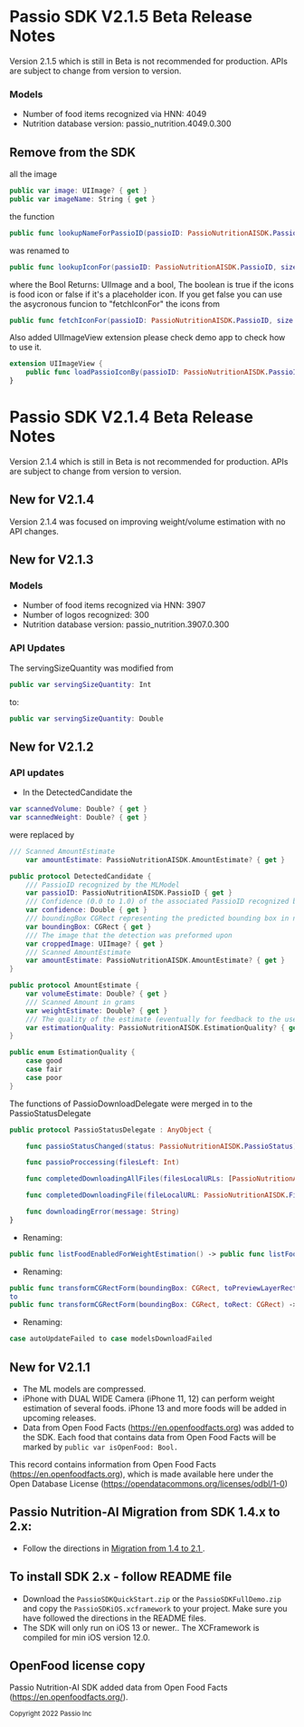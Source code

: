 # Passio SDK V2.1.5 Beta Release Notes
Version 2.1.5 which is still in Beta is not recommended for production. APIs are subject to change from version to version.


### Models

* Number of food items recognized via HNN: 4049
* Nutrition database version: passio_nutrition.4049.0.300

## Remove from the SDK 

all the image
```swift
public var image: UIImage? { get }
public var imageName: String { get }
```

the function
```swift
public func lookupNameForPassioID(passioID: PassioNutritionAISDK.PassioID) -> String?
```
was renamed to 
```swift 
public func lookupIconFor(passioID: PassioNutritionAISDK.PassioID, size: PassioNutritionAISDK.IconSize = IconSize.px90, entityType: PassioNutritionAISDK.PassioIDEntityType = .item) -> (UIImage, Bool)
```
where the Bool Returns: UIImage and a bool, The boolean is true if the icons is food icon or false if it's a placeholder icon. If you get false you can use the asycronous funcion to "fetchIconFor" the icons from

```swift 
public func fetchIconFor(passioID: PassioNutritionAISDK.PassioID, size: PassioNutritionAISDK.IconSize = IconSize.px90, entityType: PassioNutritionAISDK.PassioIDEntityType = .item, completion: @escaping (UIImage?) -> Void)
```

Also added UIImageView extension please check demo app to check how to use it. 

```swift
extension UIImageView {
    public func loadPassioIconBy(passioID: PassioNutritionAISDK.PassioID, entityType: PassioNutritionAISDK.PassioIDEntityType, size: PassioNutritionAISDK.IconSize = .px90, completion: @escaping (PassioNutritionAISDK.PassioID, UIImage) -> Void)
}
```

# Passio SDK V2.1.4 Beta Release Notes

Version 2.1.4 which is still in Beta is not recommended for production. APIs are subject to change from version to version.

## New for V2.1.4

Version 2.1.4 was focused on improving weight/volume estimation with no API changes. 

## New for V2.1.3

### Models

* Number of food items recognized via HNN: 3907
* Number of logos recognized: 300
* Nutrition database version: passio_nutrition.3907.0.300

### API Updates
The servingSizeQuantity was modified from 
```swift
public var servingSizeQuantity: Int
```
to:
```swift
public var servingSizeQuantity: Double
```

## New for V2.1.2

### API updates 

* In the  DetectedCandidate the 
```swift 
var scannedVolume: Double? { get }
var scannedWeight: Double? { get }
```
were replaced by 
```swift 
/// Scanned AmountEstimate
    var amountEstimate: PassioNutritionAISDK.AmountEstimate? { get }
```

```swift
public protocol DetectedCandidate {
    /// PassioID recognized by the MLModel
    var passioID: PassioNutritionAISDK.PassioID { get }
    /// Confidence (0.0 to 1.0) of the associated PassioID recognized by the MLModel
    var confidence: Double { get }
    /// boundingBox CGRect representing the predicted bounding box in normalized coordinates.
    var boundingBox: CGRect { get }
    /// The image that the detection was preformed upon
    var croppedImage: UIImage? { get }
    /// Scanned AmountEstimate
    var amountEstimate: PassioNutritionAISDK.AmountEstimate? { get }
}
```

```swift
public protocol AmountEstimate {
    var volumeEstimate: Double? { get }
    /// Scanned Amount in grams
    var weightEstimate: Double? { get }
    /// The quality of the estimate (eventually for feedback to the user or SDK-based app developer)
    var estimationQuality: PassioNutritionAISDK.EstimationQuality? { get }
}
```

```swift 
public enum EstimationQuality {
    case good
    case fair
    case poor
}
```

The functions of PassioDownloadDelegate were merged in to the PassioStatusDelegate
```swift
public protocol PassioStatusDelegate : AnyObject {

    func passioStatusChanged(status: PassioNutritionAISDK.PassioStatus)

    func passioProccessing(filesLeft: Int)

    func completedDownloadingAllFiles(filesLocalURLs: [PassioNutritionAISDK.FileLocalURL])

    func completedDownloadingFile(fileLocalURL: PassioNutritionAISDK.FileLocalURL, filesLeft: Int)

    func downloadingError(message: String)
}
```

* Renaming:
```swift
public func listFoodEnabledForWeightEstimation() -> public func listFoodEnabledForAmountEstimation()
```
* Renaming:
```swift
public func transformCGRectForm(boundingBox: CGRect, toPreviewLayerRect preview: CGRect) -> CGRect 
to
public func transformCGRectForm(boundingBox: CGRect, toRect: CGRect) -> CGRect
```
* Renaming:
```swift
case autoUpdateFailed to case modelsDownloadFailed
``` 


## New for V2.1.1
* The ML models are compressed. 
* iPhone with DUAL WIDE Camera (iPhone 11, 12) can perform weight estimation of several foods. iPhone 13 and more foods will be added in upcoming releases.
* Data from Open Food Facts (https://en.openfoodfacts.org) was added to the SDK. Each food that contains data from Open Food Facts will be marked by ```public var isOpenFood: Bool.```

This record contains information from Open Food Facts (https://en.openfoodfacts.org), which is made available here under the Open Database License (https://opendatacommons.org/licenses/odbl/1-0)

##  Passio Nutrition-AI Migration from SDK 1.4.x to 2.x:
* Follow the directions in [Migration from 1.4 to 2.1 ](./Migration1.4to2.1.md). 

## To install SDK 2.x - follow README file

* Download the ```PassioSDKQuickStart.zip``` or the ```PassioSDKFullDemo.zip``` and copy the ```PassioSDKiOS.xcframework``` to your project. Make sure you have followed the directions in the README files.
* The SDK will only run on iOS 13 or newer.. The XCFramework is compiled for min iOS version 12.0.

## OpenFood  license copy
Passio Nutrition-AI SDK added data from Open Food Facts (https://en.openfoodfacts.org/).

<sup>Copyright 2022 Passio Inc</sup>
